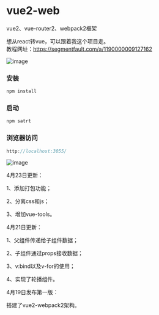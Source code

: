 # vue2-web
vue2、vue-router2、webpack2框架

想从react转vue，可以跟着我这个项目走。  
教程网址：https://segmentfault.com/a/1190000009127162


![image](https://github.com/hyy1115/vue2-web/blob/master/public/demo.gif)

### 安装

```javascript
npm install
```

### 启动

```javascript
npm satrt
```

### 浏览器访问

```javascript
http://localhost:3055/
```

![image](https://github.com/hyy1115/vue2-web/blob/master/public/build.png) 

4月23日更新：

1、添加打包功能；

2、分离css和js；

3、增加vue-tools。

4月21日更新：

1、父组件传递给子组件数据；

2、子组件通过props接收数据；

3、v:bind以及v-for的使用；

4、实现了轮播组件。

4月19日发布第一版：

搭建了vue2-webpack2架构。